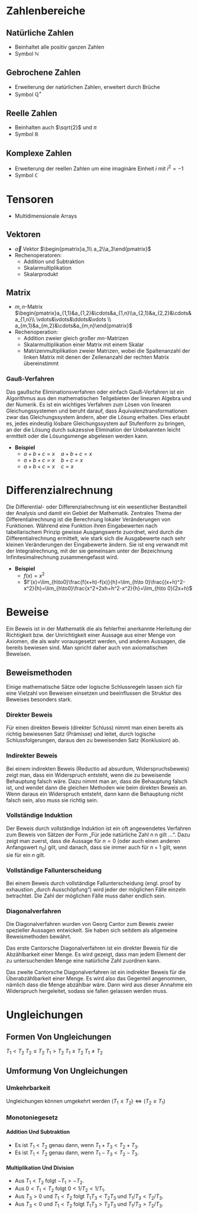 # Zahlenbereiche

## Natürliche Zahlen

- Beinhaltet alle positiv ganzen Zahlen
- Symbol $\mathbb{N}$

## Gebrochene Zahlen

- Erweiterung der natürlichen Zahlen, erweitert durch Brüche
- Symbol $\mathbb{Q^+}$

## Reelle Zahlen

- Beinhalten auch $\sqrt{2}$ und $\pi$
- Symbol $\mathbb{R}$

## Komplexe Zahlen

- Erweiterung der reellen Zahlen um eine imaginäre Einheit $i$ mit $i^2=-1$
- Symbol $\mathbb{C}$

# Tensoren

- Multidimensionale Arrays

## Vektoren

- $\vec a$ Vektor $\begin{pmatrix}a_1\\ a_2\\a_3\end{pmatrix}$
- Rechenoperatoren:
	- Addition und Subtraktion
	- Skalarmultiplikation
	- Skalarprodukt

## Matrix

- $m,n$-Matrix $\begin{pmatrix}a_{1,1}&a_{1,2}&\cdots&a_{1,n}\\a_{2,1}&a_{2,2}&\cdots&a_{1,n}\\ \vdots&\vdots&\ddots&\vdots \\ a_{m,1}&a_{m,2}&\cdots&a_{m,n}\end{pmatrix}$
- Rechenoperation:
	- Addition zweier gleich großer $mn$-Matrizen
	- Skalarmultiplikation einer Matrix mit einem Skalar
	- Matrizenmultiplikation zweier Matrizen, wobei die Spaltenanzahl der linken Matrix mit denen der Zeilenanzahl der rechten Matrix übereinstimmt

### Gauß-Verfahren

Das gaußsche Eliminationsverfahren oder einfach Gauß-Verfahren ist ein Algorithmus aus den mathematischen Teilgebieten der linearen Algebra und der Numerik. Es ist ein wichtiges Verfahren zum Lösen von linearen Gleichungssystemen und beruht darauf, dass Äquivalenztransformationen zwar das Gleichungssystem ändern, aber die Lösung erhalten. Dies erlaubt es, jedes eindeutig lösbare Gleichungssystem auf Stufenform zu bringen, an der die Lösung durch sukzessive Elimination der Unbekannten leicht ermittelt oder die Lösungsmenge abgelesen werden kann. 

- **Beispiel**
	- $a+b+c=x\quad a+b+c=x$
	- $a+b+c=x\quad b+c=x$
	- $a+b+c=x\quad c=x$

# Differenzialrechnung

Die Differential- oder Differenzialrechnung ist ein wesentlicher Bestandteil der Analysis und damit ein Gebiet der Mathematik. Zentrales Thema der Differentialrechnung ist die Berechnung lokaler Veränderungen von Funktionen. Während eine Funktion ihren Eingabewerten nach tabellarischem Prinzip gewisse Ausgangswerte zuordnet, wird durch die Differentialrechnung ermittelt, wie stark sich die Ausgabewerte nach sehr kleinen Veränderungen der Eingabewerte ändern. Sie ist eng verwandt mit der Integralrechnung, mit der sie gemeinsam unter der Bezeichnung Infinitesimalrechnung zusammengefasst wird. 

- **Beispiel**
	- $f(x)=x^2$
	- $f'(x)=\lim_{h\to0}\frac{f(x+h)-f(x)}{h}=\lim_{h\to 0}\frac{(x+h)^2-x^2}{h}=\lim_{h\to0}\frac{x^2+2xh+h^2-x^2}{h}=\lim_{h\to 0}(2x+h)$

# Beweise

Ein Beweis ist in der Mathematik die als fehlerfrei anerkannte Herleitung der Richtigkeit bzw. der Unrichtigkeit einer Aussage aus einer Menge von Axiomen, die als wahr vorausgesetzt werden, und anderen Aussagen, die bereits bewiesen sind. Man spricht daher auch von axiomatischen Beweisen.

## Beweismethoden

Einige mathematische Sätze oder logische Schlussregeln lassen sich für eine Vielzahl von Beweisen einsetzen und beeinflussen die Struktur des Beweises besonders stark.

### Direkter Beweis

Für einen direkten Beweis (direkter Schluss) nimmt man einen bereits als richtig bewiesenen Satz (Prämisse) und leitet, durch logische Schlussfolgerungen, daraus den zu beweisenden Satz (Konklusion) ab.

### Indirekter Beweis

Bei einem indirekten Beweis (Reductio ad absurdum, Widerspruchsbeweis) zeigt man, dass ein Widerspruch entsteht, wenn die zu beweisende Behauptung falsch wäre. Dazu nimmt man an, dass die Behauptung falsch ist, und wendet dann die gleichen Methoden wie beim direkten Beweis an. Wenn daraus ein Widerspruch entsteht, dann kann die Behauptung nicht falsch sein, also muss sie richtig sein.

### Vollständige Induktion

Der Beweis durch vollständige Induktion ist ein oft angewendetes Verfahren zum Beweis von Sätzen der Form „Für jede natürliche Zahl n n gilt …“. Dazu zeigt man zuerst, dass die Aussage für $n=0$ (oder auch einen anderen Anfangswert $n_{0}$) gilt, und danach, dass sie immer auch für $n+1$ gilt, wenn sie für ein $n$ gilt.

### Vollständige Fallunterscheidung

Bei einem Beweis durch vollständige Fallunterscheidung (engl. proof by exhaustion „durch Ausschöpfung“) wird jeder der möglichen Fälle einzeln betrachtet. Die Zahl der möglichen Fälle muss daher endlich sein.

### Diagonalverfahren

Die Diagonalverfahren wurden von Georg Cantor zum Beweis zweier spezieller Aussagen entwickelt. Sie haben sich seitdem als allgemeine Beweismethoden bewährt.

Das erste Cantorsche Diagonalverfahren ist ein direkter Beweis für die Abzählbarkeit einer Menge. Es wird gezeigt, dass man jedem Element der zu untersuchenden Menge eine natürliche Zahl zuordnen kann.

Das zweite Cantorsche Diagonalverfahren ist ein indirekter Beweis für die Überabzählbarkeit einer Menge. Es wird also das Gegenteil angenommen, nämlich dass die Menge abzählbar wäre. Dann wird aus dieser Annahme ein Widerspruch hergeleitet, sodass sie fallen gelassen werden muss. 

# Ungleichungen

## Formen Von Ungleichungen

$T_1<T_2$
$T_2\leq T_2$
$T_1>T_2$
$T_1\geq T_2$
$T_1\neq T_2$

## Umformung Von Ungleichungen

### Umkehrbarkeit

Ungleichungen können umgekehrt werden $(T_1\leq T_2)\Leftrightarrow(T_2\geq T_1)$

### Monotoniegesetz

#### Addition Und Subtraktion

- Es ist $T_1 < T_2$ genau dann, wenn $T_1+T_3 < T_2+T_3$.
- Es ist $T_1 < T_2$ genau dann, wenn $T_1-T_3 < T_2-T_3$.

#### Multiplikation Und Division

- Aus $T_1<T_2$ folgt $-T_1>-T_2$.
- Aus $0<T_1<T_2$ folgt $0<1/T_2<1/T_1$.
- Aus $T_3 > 0$ und $T_1<T_2$ folgt $T_1 T_3 < T_2 T_3$ und $T_1/T_3 < T_2/T_3$.
- Aus $T_3 < 0$ und $T_1<T_2$ folgt $T_1 T_3 > T_2 T_3$ und $T_1 / T_3 > T_2/T_3$.
